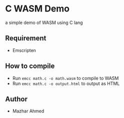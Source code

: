 # C WASM Demo

a simple demo of WASM using C lang

## Requirement

- Emscripten

## How to compile

- Run `emcc math.c -o math.wasm` to compile to WASM
- Run `emcc math.c -o output.html` to output as HTML

## Author

- Mazhar Ahmed
